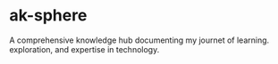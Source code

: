 # ak-sphere
A comprehensive knowledge hub documenting my journet of learning. exploration, and expertise in technology.
